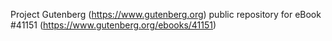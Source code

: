 Project Gutenberg (https://www.gutenberg.org) public repository for eBook #41151 (https://www.gutenberg.org/ebooks/41151)
